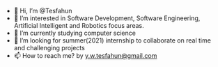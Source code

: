 - 👋 Hi, I’m @Tesfahun
- 👀 I’m interested in Software Development, Software Engineering, Artificial Intelligent and Robotics focus areas.
- 🌱 I’m currently studying computer science
- 💞️ I’m looking for summer(2021) internship to collaborate on real time and challenging projects
- 📫 How to reach me? by y.w.tesfahun@gmail.com


<!---
Txy822/Txy822 is a ✨ special ✨ repository because its `README.md` (this file) appears on your GitHub profile.
You can click the Preview link to take a look at your changes.
--->
